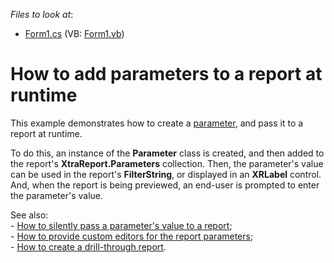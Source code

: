 <!-- default file list -->
*Files to look at*:

* [Form1.cs](./CS/Report_ParametertsPanel/Form1.cs) (VB: [Form1.vb](./VB/Report_ParametertsPanel/Form1.vb))
<!-- default file list end -->
# How to add parameters to a report at runtime


<p>This example demonstrates how to create a <a href="http://help.devexpress.com/XtraReports/CustomDocument4812.aspx">parameter</a>, and pass it to a report at runtime.</p><p>To do this, an instance of the <strong>Parameter</strong> class is created, and then added to the report's <strong>XtraReport.Parameters</strong> collection. Then, the parameter's value can be used in the report's <strong>FilterString</strong>, or displayed in an <strong>XRLabel</strong> control. And, when the report is being previewed, an end-user is prompted to enter the parameter's value.</p><p>See also: <br />
- <a href="https://www.devexpress.com/Support/Center/p/E548">How to silently pass a parameter's value to a report</a>;<br />
- <a href="https://www.devexpress.com/Support/Center/p/E390">How to provide custom editors for the report parameters</a>;<br />
- <a href="https://www.devexpress.com/Support/Center/p/E875">How to create a drill-through report</a>.</p>

<br/>


